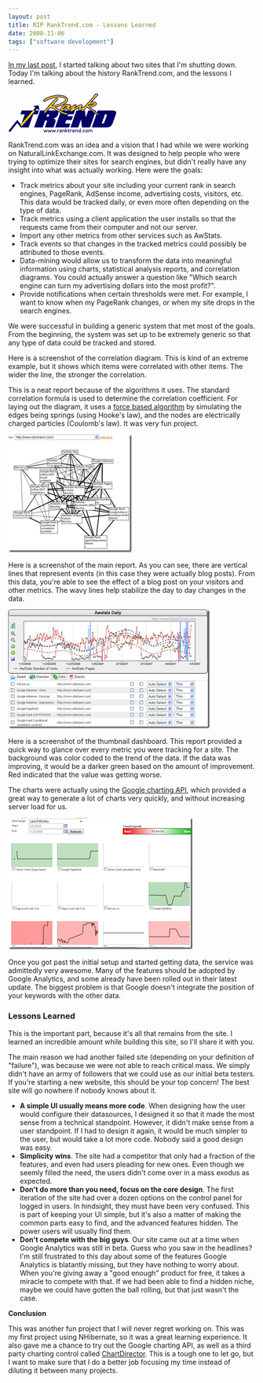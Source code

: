 ```yaml
---
layout: post
title: RIP RankTrend.com - Lessons Learned
date: 2008-11-06
tags: ["software development"]
---
```


[In my last post](http://www.ytechie.com/2008/11/rip-naturallinkexchangecom-lessons-learned/), I started talking about two sites that I'm shutting down. Today I'm talking about the history RankTrend.com, and the lessons I learned.

![RankTrend-Logo](ranktrend-logo.gif)

RankTrend.com was an idea and a vision that I had while we were working on NaturalLinkExchange.com. It was designed to help people who were trying to optimize their sites for search engines, but didn't really have any insight into what was actually working. Here were the goals:

* Track metrics about your site including your current rank in search engines, PageRank, AdSense income, advertising costs, visitors, etc. This data would be tracked daily, or even more often depending on the type of data.
* Track metrics using a client application the user installs so that the requests came from their computer and not our server.
* Import any other metrics from other services such as AwStats.
* Track events so that changes in the tracked metrics could possibly be attributed to those events.
* Data-mining would allow us to transform the data into meaningful information using charts, statistical analysis reports, and correlation diagrams. You could actually answer a question like "Which search engine can turn my advertising dollars into the most profit?".
* Provide notifications when certain thresholds were met. For example, I want to know when my PageRank changes, or when my site drops in the search engines. 

We were successful in building a generic system that met most of the goals. From the beginning, the system was set up to be extremely generic so that any type of data could be tracked and stored.

Here is a screenshot of the correlation diagram. This is kind of an extreme example, but it shows which items were correlated with other items. The wider the line, the stronger the correlation.

This is a neat report because of the algorithms it uses. The standard correlation formula is used to determine the correlation coefficient. For laying out the diagram, it uses a [force based algorithm](http://en.wikipedia.org/wiki/Force-based_algorithms) by simulating the edges being springs (using Hooke's law), and the nodes are electrically charged particles (Coulomb's law). It was very fun project.

![image](image.png) 

Here is a screenshot of the main report. As you can see, there are vertical lines that represent events (in this case they were actually blog posts). From this data, you're able to see the effect of a blog post on your visitors and other metrics. The wavy lines help stabilize the day to day changes in the data.

![image](image1.png) 

Here is a screenshot of the thumbnail dashboard. This report provided a quick way to glance over every metric you were tracking for a site. The background was color coded to the trend of the data. If the data was improving, it would be a darker green based on the amount of improvement. Red indicated that the value was getting worse.

The charts were actually using the [Google charting API](http://code.google.com/apis/chart/), which provided a great way to generate a lot of charts very quickly, and without increasing server load for us.

![image](image2.png) 

Once you got past the initial setup and started getting data, the service was admittedly very awesome. Many of the features should be adopted by Google Analytics, and some already have been rolled out in their latest update. The biggest problem is that Google doesn't integrate the position of your keywords with the other data.

### Lessons Learned

This is the important part, because it's all that remains from the site. I learned an incredible amount while building this site, so I'll share it with you.

The main reason we had another failed site (depending on your definition of "failure"), was because we were not able to reach critical mass. We simply didn't have an army of followers that we could use as our initial beta testers. If you're starting a new website, this should be your top concern! The best site will go nowhere if nobody knows about it.

* **A simple UI usually means more code**. When designing how the user would configure their datasources, I designed it so that it made the most sense from a technical standpoint. However, it didn't make sense from a user standpoint. If I had to design it again, it would be much simpler to the user, but would take a lot more code. Nobody said a good design was easy.
* **Simplicity wins**. The site had a competitor that only had a fraction of the features, and even had users pleading for new ones. Even though we seemly filled the need, the users didn't come over in a mass exodus as expected.
* **Don't do more than you need, focus on the core design**. The first iteration of the site had over a dozen options on the control panel for logged in users. In hindsight, they must have been very confused. This is part of keeping your UI simple, but it's also a matter of making the common parts easy to find, and the advanced features hidden. The power users will usually find them.
* **Don't compete with the big guys**. Our site came out at a time when Google Analytics was still in beta. Guess who you saw in the headlines? I'm still frustrated to this day about some of the features Google Analytics is blatantly missing, but they have nothing to worry about. When you're giving away a "good enough" product for free, it takes a miracle to compete with that. If we had been able to find a hidden niche, maybe we could have gotten the ball rolling, but that just wasn't the case. 

**Conclusion**

This was another fun project that I will never regret working on. This was my first project using NHibernate, so it was a great learning experience. It also gave me a chance to try out the Google charting API, as well as a third party charting control called [ChartDirector](http://www.advsofteng.com/). This is a tough one to let go, but I want to make sure that I do a better job focusing my time instead of diluting it between many projects.